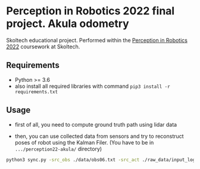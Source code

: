 # Perception in Robotics 2022 final project. Akula odometry

Skoltech educational project. Performed within the [Perception in Robotics 2022](https://github.com/SkoltechAI/Perception-in-Robotics-course-T3-2022-Skoltech) coursework at Skoltech.



## Requirements

* Python >= 3.6
* also install all required libraries with command `pip3 install -r requirements.txt`


## Usage

* first of all, you need to compute ground truth path using lidar data


* then, you can use collected data from sensors and try to reconstruct poses of robot using the Kalman Filer. (You have to be in `.../perception22-akula/` directory)

```bash
python3 sync.py -src_obs ./data/obs06.txt -src_act ./raw_data/input_log06.txt -save_to ./output
````